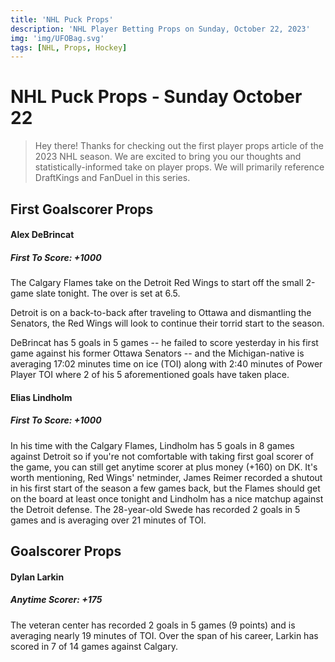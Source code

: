 ```yaml
---
title: 'NHL Puck Props'
description: 'NHL Player Betting Props on Sunday, October 22, 2023'
img: 'img/UFOBag.svg'
tags: [NHL, Props, Hockey]
---
```


# NHL Puck Props - Sunday October 22

> Hey there! Thanks for checking out the first player props article of the 2023 NHL season. We are excited to bring you our thoughts and statistically-informed take on player props. We will primarily reference DraftKings and FanDuel in this series.


## First Goalscorer Props 

#### Alex DeBrincat 

##### First To Score: +1000

The Calgary Flames take on the Detroit Red Wings to start off the small 2-game slate tonight. The over is set at 6.5.

Detroit is on a back-to-back after traveling to Ottawa and dismantling the Senators, the Red Wings will look to continue their torrid start to the season.  

DeBrincat has 5 goals in 5 games -- he failed to score yesterday in his first game against his former Ottawa Senators -- and the Michigan-native is averaging 17:02 minutes time on ice (TOI) along with 2:40 minutes of Power Player TOI where 2 of his 5 aforementioned goals have taken place.

#### Elias Lindholm

##### First To Score: +1000

In his time with the Calgary Flames, Lindholm has 5 goals in 8 games against Detroit so if you're not comfortable with taking first goal scorer of the game, you can still get anytime scorer at plus money (+160) on DK. It's worth mentioning, Red Wings' netminder, James Reimer recorded a shutout in his first start of the season a few games back, but the Flames should get on the board at least once tonight and Lindholm has a nice matchup against the Detroit defense. The 28-year-old Swede has recorded 2 goals in 5 games and is averaging over 21 minutes of TOI.

## Goalscorer Props

#### Dylan Larkin 

##### Anytime Scorer: +175

The veteran center has recorded 2 goals in 5 games (9 points) and is averaging nearly 19 minutes of TOI. Over the span of his career, Larkin has scored in 7 of 14 games against Calgary.